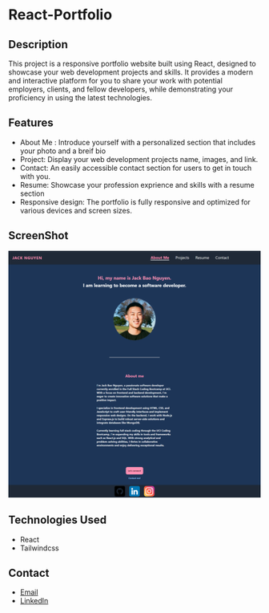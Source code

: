 # React-Portfolio

## Description

This project is a responsive portfolio website built using React, designed to showcase your web development projects and skills. It provides a modern and interactive platform for you to share your work with potential employers, clients, and fellow developers, while demonstrating your proficiency in using the latest technologies.

## Features

- About Me : Introduce yourself with a personalized section that includes your photo and a breif bio
- Project: Display your web development projects name, images, and link.
- Contact: An easily accessible contact section for users to get in touch with you.
- Resume: Showcase your profession exprience and skills with a resume section
- Responsive design: The portfolio is fully responsive and optimized for various devices and screen sizes.

## ScreenShot

![](/images/screencapture-localhost-3000-react-portfolio-2023-05-18-21_18_43.png)

## Technologies Used

- React
- Tailwindcss

## Contact

- [Email](jackngn83@gmail.com)
- [LinkedIn](https://www.linkedin.com/in/jack-nguyen-909759266/)
